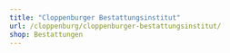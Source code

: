 ```yaml
---
title: "Cloppenburger Bestattungsinstitut"
url: /cloppenburg/cloppenburger-bestattungsinstitut/
shop: Bestattungen
---
```

